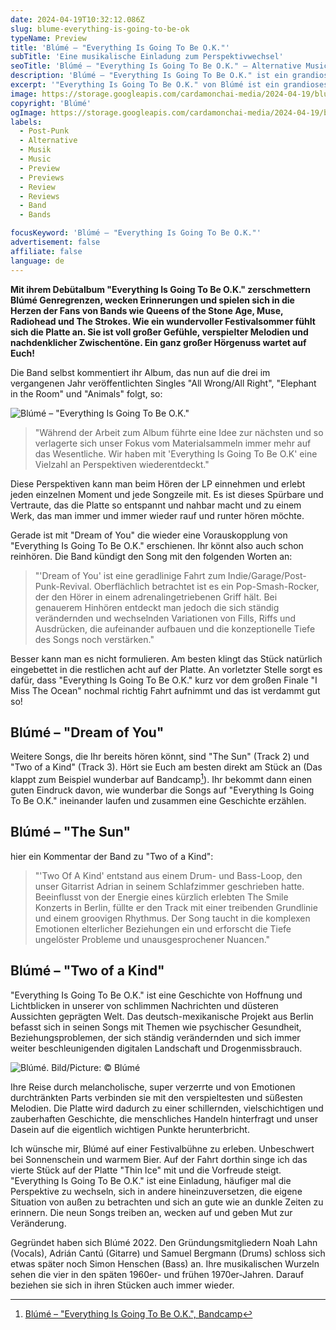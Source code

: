 ```yaml
---
date: 2024-04-19T10:32:12.086Z
slug: blume-everything-is-going-to-be-ok
typeName: Preview
title: 'Blúmé – "Everything Is Going To Be O.K."'
subTitle: 'Eine musikalische Einladung zum Perspektivwechsel'
seoTitle: 'Blúmé – "Everything Is Going To Be O.K." – Alternative Music Preview'
description: 'Blúmé – "Everything Is Going To Be O.K." ist ein grandioses Debütalbum einer deutsch-mexikanischen Alternative-/Post-Punk-Band aus Berlin. Ihr solltet hier auf jeden Fall reinhören!'
excerpt: '"Everything Is Going To Be O.K." von Blúmé ist ein grandioses Post-Punk-/Alternative-Album, das uns in unserer von schlimmen Nachrichten und düsteren Aussichten geprägten Zeit dazu einlädt, häufiger die Perspektive zu wechseln, uns in andere hineinzuversetzen und unsere Situation auch mal von außen zu betrachten.'
image: https://storage.googleapis.com/cardamonchai-media/2024-04-19/blume-everything-is-going-to-be-ok-soundsvegan-com-4-jpg-imagine-e8e8e8_7d7d7d_1024_768/640.webp
copyright: 'Blúmé'
ogImage: https://storage.googleapis.com/cardamonchai-media/2024-04-19/blume-everything-is-going-to-be-ok-soundsvegan-com-og-1-jpg-imagine-f8f8f8_abacaa_1200_628/640.webp
labels:
  - Post-Punk
  - Alternative
  - Musik
  - Music
  - Preview
  - Previews
  - Review
  - Reviews
  - Band
  - Bands

focusKeyword: 'Blúmé – "Everything Is Going To Be O.K."'
advertisement: false
affiliate: false
language: de
---
```


**Mit ihrem Debütalbum "Everything Is Going To Be O.K." zerschmettern Blúmé Genregrenzen, wecken Erinnerungen und spielen sich in die Herzen der Fans von Bands wie Queens of the Stone Age, Muse, Radiohead und The Strokes. Wie ein wundervoller Festivalsommer fühlt sich die Platte an. Sie ist voll großer Gefühle, verspielter Melodien und nachdenklicher Zwischentöne. Ein ganz großer Hörgenuss wartet auf Euch!**

Die Band selbst kommentiert ihr Album, das nun auf die drei im vergangenen Jahr veröffentlichten Singles "All Wrong/All Right", "Elephant in the Room" und "Animals" folgt, so:

![Blúmé – "Everything Is Going To Be O.K."](https://storage.googleapis.com/cardamonchai-media/2024-04-19/blume-everything-is-going-to-be-ok-cover-soundsvegan-com-jpg-imagine-f8f8f8_d5d6d4_440_440/640.webp 'Blúmé – "Everything Is Going To Be O.K."')

> "Während der Arbeit zum Album führte eine Idee zur nächsten und so verlagerte sich unser Fokus vom Materialsammeln immer mehr auf das Wesentliche. Wir haben mit 'Everything Is Going To Be O.K' eine Vielzahl an Perspektiven wiederentdeckt."

Diese Perspektiven kann man beim Hören der LP einnehmen und erlebt jeden einzelnen Moment und jede Songzeile mit. Es ist dieses Spürbare und Vertraute, das die Platte so entspannt und nahbar macht und zu einem Werk, das man immer und immer wieder rauf und runter hören möchte.

Gerade ist mit "Dream of You" die wieder eine Vorauskopplung von "Everything Is Going To Be O.K." erschienen. Ihr könnt also auch schon reinhören. Die Band kündigt den Song mit den folgenden Worten an:

> "'Dream of You' ist eine geradlinige Fahrt zum Indie/Garage/Post-Punk-Revival. Oberflächlich betrachtet ist es ein Pop-Smash-Rocker, der den Hörer in einem adrenalingetriebenen Griff hält. Bei genauerem Hinhören entdeckt man jedoch die sich ständig verändernden und wechselnden Variationen von Fills, Riffs und Ausdrücken, die aufeinander aufbauen und die konzeptionelle Tiefe des Songs noch verstärken."

Besser kann man es nicht formulieren. Am besten klingt das Stück natürlich eingebettet in die restlichen acht auf der Platte. An vorletzter Stelle sorgt es dafür, dass "Everything Is Going To Be O.K." kurz vor dem großen Finale "I Miss The Ocean" nochmal richtig Fahrt aufnimmt und das ist verdammt gut so!

## Blúmé – "Dream of You"

<YouTube id="qdMQko6XL7M" />

Weitere Songs, die Ihr bereits hören könnt, sind "The Sun" (Track 2) und "Two of a Kind" (Track 3). Hört sie Euch am besten direkt am Stück an (Das klappt zum Beispiel wunderbar auf Bandcamp[^1]). Ihr bekommt dann einen guten Eindruck davon, wie wunderbar die Songs auf "Everything Is Going To Be O.K." ineinander laufen und zusammen eine Geschichte erzählen.

## Blúmé – "The Sun"

<YouTube id="lpJs-Exk5FU" />

hier ein Kommentar der Band zu "Two of a Kind":

> "'Two Of A Kind' entstand aus einem Drum- und Bass-Loop, den unser Gitarrist Adrian in seinem Schlafzimmer geschrieben hatte. Beeinflusst von der Energie eines kürzlich erlebten The Smile Konzerts in Berlin, füllte er den Track mit einer treibenden Grundlinie und einem groovigen Rhythmus. Der Song taucht in die komplexen Emotionen elterlicher Beziehungen ein und erforscht die Tiefe ungelöster Probleme und unausgesprochener Nuancen."

## Blúmé – "Two of a Kind"

<YouTube id="L_cRpbNR-LE" />

"Everything Is Going To Be O.K." ist eine Geschichte von Hoffnung und Lichtblicken in unserer von schlimmen Nachrichten und düsteren Aussichten geprägten Welt. Das deutsch-mexikanische Projekt aus Berlin befasst sich in seinen Songs mit Themen wie psychischer Gesundheit, Beziehungsproblemen, der sich ständig verändernden und sich immer weiter beschleunigenden digitalen Landschaft und Drogenmissbrauch.

![Blúmé. Bild/Picture: © Blúmé](https://storage.googleapis.com/cardamonchai-media/2024-04-19/blume-everything-is-going-to-be-ok-soundsvegan-com-2-jpg-imagine-080808_47484b_1024_768/640.webp 'Blúmé. Bild/Picture: © Blúmé')

Ihre Reise durch melancholische, super verzerrte und von Emotionen durchtränkten Parts verbinden sie mit den verspieltesten und süßesten Melodien. Die Platte wird dadurch zu einer schillernden, vielschichtigen und zauberhaften Geschichte, die menschliches Handeln hinterfragt und unser Dasein auf die eigentlich wichtigen Punkte herunterbricht.

Ich wünsche mir, Blúmé auf einer Festivalbühne zu erleben. Unbeschwert bei Sonnenschein und warmem Bier. Auf der Fahrt dorthin singe ich das vierte Stück auf der Platte "Thin Ice" mit und die Vorfreude steigt. "Everything Is Going To Be O.K." ist eine Einladung, häufiger mal die Perspektive zu wechseln, sich in andere hineinzuversetzen, die eigene Situation von außen zu betrachten und sich an gute wie an dunkle Zeiten zu erinnern. Die neun Songs treiben an, wecken auf und geben Mut zur Veränderung.

Gegründet haben sich Blúmé 2022. Den Gründungsmitgliedern Noah Lahn (Vocals), Adrián Cantú (Gitarre) und Samuel Bergmann (Drums) schloss sich etwas später noch Simon Henschen (Bass) an. Ihre musikalischen Wurzeln sehen die vier in den späten 1960er- und frühen 1970er-Jahren. Darauf beziehen sie sich in ihren Stücken auch immer wieder.

[^1]: [Blúmé – "Everything Is Going To Be O.K.", Bandcamp](https://bandblume.bandcamp.com/album/everything-is-going-to-be-o-k)
